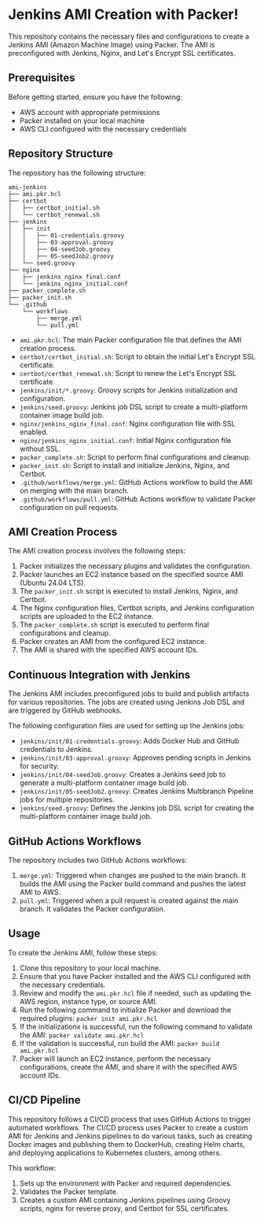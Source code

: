# Jenkins AMI Creation with Packer!

This repository contains the necessary files and configurations to create a Jenkins AMI (Amazon Machine Image) using Packer. The AMI is preconfigured with Jenkins, Nginx, and Let's Encrypt SSL certificates.

## Prerequisites

Before getting started, ensure you have the following:

- AWS account with appropriate permissions
- Packer installed on your local machine
- AWS CLI configured with the necessary credentials

## Repository Structure

The repository has the following structure:
```
ami-jenkins
├── ami.pkr.hcl
├── certbot
│   ├── certbot_initial.sh
│   └── certbot_renewal.sh
├── jenkins
│   ├── init
│   │   ├── 01-credentials.groovy
│   │   ├── 03-approval.groovy
│   │   ├── 04-seedJob.groovy
│   │   ├── 05-seedJob2.groovy
│   └── seed.groovy
├── nginx
│   ├── jenkins_nginx_final.conf
│   └── jenkins_nginx_initial.conf
├── packer_complete.sh
├── packer_init.sh
└── .github
    └── workflows
        ├── merge.yml
        └── pull.yml
```

- `ami.pkr.hcl`: The main Packer configuration file that defines the AMI creation process.
- `certbot/certbot_initial.sh`: Script to obtain the initial Let's Encrypt SSL certificate.
- `certbot/certbot_renewal.sh`: Script to renew the Let's Encrypt SSL certificate.
- `jenkins/init/*.groovy`: Groovy scripts for Jenkins initialization and configuration.
- `jenkins/seed.groovy`: Jenkins job DSL script to create a multi-platform container image build job.
- `nginx/jenkins_nginx_final.conf`: Nginx configuration file with SSL enabled.
- `nginx/jenkins_nginx_initial.conf`: Initial Nginx configuration file without SSL.
- `packer_complete.sh`: Script to perform final configurations and cleanup.
- `packer_init.sh`: Script to install and initialize Jenkins, Nginx, and Certbot.
- `.github/workflows/merge.yml`: GitHub Actions workflow to build the AMI on merging with the main branch.
- `.github/workflows/pull.yml`: GitHub Actions workflow to validate Packer configuration on pull requests.

## AMI Creation Process

The AMI creation process involves the following steps:

1. Packer initializes the necessary plugins and validates the configuration.
2. Packer launches an EC2 instance based on the specified source AMI (Ubuntu 24.04 LTS).
3. The `packer_init.sh` script is executed to install Jenkins, Nginx, and Certbot.
4. The Nginx configuration files, Certbot scripts, and Jenkins configuration scripts are uploaded to the EC2 instance.
5. The `packer_complete.sh` script is executed to perform final configurations and cleanup.
6. Packer creates an AMI from the configured EC2 instance.
7. The AMI is shared with the specified AWS account IDs.

## Continuous Integration with Jenkins

The Jenkins AMI includes preconfigured jobs to build and publish artifacts for various repositories. The jobs are created using Jenkins Job DSL and are triggered by GitHub webhooks.

The following configuration files are used for setting up the Jenkins jobs:

- `jenkins/init/01-credentials.groovy`: Adds Docker Hub and GitHub credentials to Jenkins.
- `jenkins/init/03-approval.groovy`: Approves pending scripts in Jenkins for security.
- `jenkins/init/04-seedJob.groovy`: Creates a Jenkins seed job to generate a multi-platform container image build job.
- `jenkins/init/05-seedJob2.groovy`: Creates Jenkins Multibranch Pipeline jobs for multiple repositories.
- `jenkins/seed.groovy`: Defines the Jenkins job DSL script for creating the multi-platform container image build job.

## GitHub Actions Workflows

The repository includes two GitHub Actions workflows:

1. `merge.yml`: Triggered when changes are pushed to the main branch. It builds the AMI using the Packer build command and pushes the latest AMI to AWS.
2. `pull.yml`: Triggered when a pull request is created against the main branch. It validates the Packer configuration.

## Usage

To create the Jenkins AMI, follow these steps:

1. Clone this repository to your local machine.
2. Ensure that you have Packer installed and the AWS CLI configured with the necessary credentials.
3. Review and modify the `ami.pkr.hcl` file if needed, such as updating the AWS region, instance type, or source AMI.
4. Run the following command to initialize Packer and download the required plugins:
```packer init ami.pkr.hcl```
5. If the initializationx is successful, run the following command to validate the AMI:
```packer validate ami.pkr.hcl```
6. If the validation is successful, run build the AMI:
```packer build ami.pkr.hcl```
7. Packer will launch an EC2 instance, perform the necessary configurations, create the AMI, and share it with the specified AWS account IDs.

## CI/CD Pipeline
This repository follows a CI/CD process that uses GitHub Actions to trigger automated workflows. The CI/CD process uses Packer to create a custom AMI for Jenkins and Jenkins pipelines to do various tasks, such as creating Docker images and publishing them to DockerHub, creating Helm charts, and deploying applications to Kubernetes clusters, among others.

This workflow:
1. Sets up the environment with Packer and required dependencies.
2. Validates the Packer template.
3. Creates a custom AMI containing Jenkins pipelines using Groovy scripts, nginx for reverse proxy, and Certbot for SSL certificates.